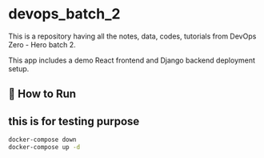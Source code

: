 # devops_batch_2

This is a repository having all the notes, data, codes, tutorials from DevOps Zero - Hero batch 2.

This app includes a demo React frontend and Django backend deployment setup.

## 🚀 How to Run

## this is for testing purpose
```bash
docker-compose down
docker-compose up -d


